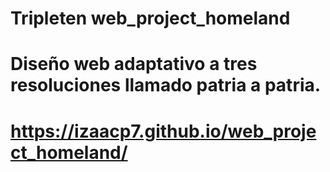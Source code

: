 # Tripleten web_project_homeland
# Diseño web adaptativo a tres resoluciones llamado patria a patria.
# https://izaacp7.github.io/web_project_homeland/
